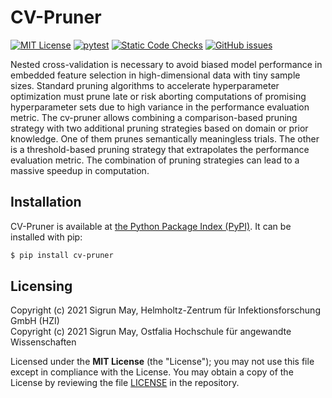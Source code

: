 # CV-Pruner

[![MIT License](https://img.shields.io/github/license/sigrun-may/cv-pruner)](https://github.com/sigrun-may/cv-pruner/blob/main/LICENSE)
[![pytest](https://github.com/sigrun-may/cv-pruner/actions/workflows/pytest.yml/badge.svg)](https://github.com/sigrun-may/cv-pruner/actions/workflows/pytest.yml)
[![Static Code Checks](https://github.com/sigrun-may/cv-pruner/actions/workflows/static_checks.yml/badge.svg)](https://github.com/sigrun-may/cv-pruner/actions/workflows/static_checks.yml)
[![GitHub issues](https://img.shields.io/github/issues-raw/sigrun-may/cv-pruner)](https://github.com/sigrun-may/cv-pruner/issues)

Nested cross-validation is necessary to avoid biased model performance in embedded feature selection in high-dimensional data with tiny sample sizes. Standard pruning algorithms to accelerate hyperparameter optimization must prune late or risk aborting computations of promising hyperparameter sets due to high variance in the performance evaluation metric. The cv-pruner allows combining a comparison-based pruning strategy with two additional pruning strategies based on domain or prior knowledge. One of them prunes semantically meaningless trials. The other is a threshold-based pruning strategy that extrapolates the performance evaluation metric. The combination of pruning strategies can lead to a massive speedup in computation. 

## Installation

CV-Pruner is available at [the Python Package Index (PyPI)](https://pypi.org/project/cv-pruner/).
It can be installed with pip:

```bash
$ pip install cv-pruner
```

## Licensing

Copyright (c) 2021 Sigrun May, Helmholtz-Zentrum für Infektionsforschung GmbH (HZI)<br/>
Copyright (c) 2021 Sigrun May, Ostfalia Hochschule für angewandte Wissenschaften

Licensed under the **MIT License** (the "License"); you may not use this file except in compliance with the License.
You may obtain a copy of the License by reviewing the file
[LICENSE](https://github.com/sigrun-may/cv-pruner/blob/main/LICENSE) in the repository.
